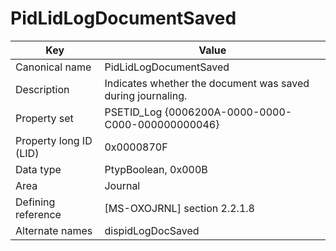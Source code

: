 # PidLidLogDocumentSaved

| Key | Value |
|---|---|
| Canonical name | PidLidLogDocumentSaved |
| Description | Indicates whether the document was saved during journaling. |
| Property set | PSETID_Log {0006200A-0000-0000-C000-000000000046} |
| Property long ID (LID) | 0x0000870F |
| Data type | PtypBoolean, 0x000B |
| Area | Journal |
| Defining reference | [MS-OXOJRNL] section 2.2.1.8 |
| Alternate names | dispidLogDocSaved |
